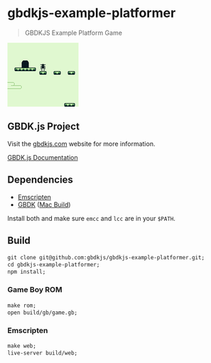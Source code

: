 # gbdkjs-example-platformer

> GBDKJS Example Platform Game

![Screenshot](screenshot.png?raw=true)

## GBDK.js Project

Visit the [gbdkjs.com](https://www.gbdkjs.com) website for more information.

[GBDK.js Documentation](https://www.gbdkjs.com/docs/)


## Dependencies

- [Emscripten](http://kripken.github.io/emscripten-site/)
- [GBDK](http://gbdk.sourceforge.net/) ([Mac Build](http://www.rpgmaker.it/proflame/gbdk.zip))

Install both and make sure `emcc` and `lcc` are in your `$PATH`.

## Build

```shell
git clone git@github.com:gbdkjs/gbdkjs-example-platformer.git;
cd gbdkjs-example-platformer;
npm install;
```

### Game Boy ROM

```shell
make rom;
open build/gb/game.gb;
```

### Emscripten 

```shell
make web;
live-server build/web;
```
